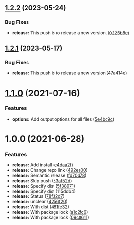 ## [1.2.2](https://github.com/mavrck-inc/copy-git-meta/compare/1.2.1...1.2.2) (2023-05-24)


### Bug Fixes

* **release:** This push is to release a new version. ([0225b5e](https://github.com/mavrck-inc/copy-git-meta/commit/0225b5efc67bd44b886bce4cfaacbb72bd296ee5))

## [1.2.1](https://github.com/mavrck-inc/copy-git-meta/compare/1.2.0...1.2.1) (2023-05-17)


### Bug Fixes

* **release:** This push is to release a new version ([47a414e](https://github.com/mavrck-inc/copy-git-meta/commit/47a414eb57521a6458cc163d51af7ad41ce395f0))

# [1.1.0](https://github.com/mavrck-inc/copy-git-meta/compare/1.0.0...1.1.0) (2021-07-16)


### Features

* **options:** Add output options for all files ([5e4bd9c](https://github.com/mavrck-inc/copy-git-meta/commit/5e4bd9c9c88dca486c77890074a684a7c39010c4))

# 1.0.0 (2021-06-28)


### Features

* **release:** Add install ([e4daa2f](https://github.com/mavrck-inc/copy-git-meta/commit/e4daa2f5ffb6bfd8b9ad740e4a71dc2e5d2c1233))
* **release:** Change repo link ([492ea00](https://github.com/mavrck-inc/copy-git-meta/commit/492ea00b1f7031b4d626875e0a2c1bd81628879c))
* **release:** Semantic release ([fd70d78](https://github.com/mavrck-inc/copy-git-meta/commit/fd70d786cc69c5a7231d852f73c806e74386c4b4))
* **release:** Skip push ([53af52d](https://github.com/mavrck-inc/copy-git-meta/commit/53af52d7aa04bd30ed2545821ef3b1a66e8c7869))
* **release:** Specify dist ([5f38971](https://github.com/mavrck-inc/copy-git-meta/commit/5f38971c2f9b4ff6b96e9f814e4399530aad5c50))
* **release:** Specify dist ([115ddb4](https://github.com/mavrck-inc/copy-git-meta/commit/115ddb442b804bf869004c45fcda51138b7095e2))
* **release:** Status ([78f32d7](https://github.com/mavrck-inc/copy-git-meta/commit/78f32d77dfaa9eec4f7355ca82807d83164424e7))
* **release:** unclear ([4256f20](https://github.com/mavrck-inc/copy-git-meta/commit/4256f20e0a8500b7104bff96a91d076c3ae254da))
* **release:** With dist ([481fe32](https://github.com/mavrck-inc/copy-git-meta/commit/481fe3235e0403acf13d60271318c33d6eed4c9c))
* **release:** With package lock ([a1c2fc6](https://github.com/mavrck-inc/copy-git-meta/commit/a1c2fc633aed129575aed7b551e5b517ddd1873c))
* **release:** With package lock ([09c0611](https://github.com/mavrck-inc/copy-git-meta/commit/09c0611c725206eff379e96a6d5636de138e7787))
